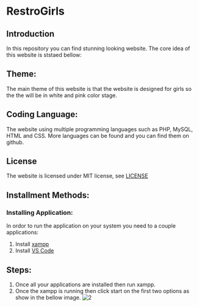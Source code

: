 # RestroGirls
## Introduction
In this repository you can find stunning looking website. The core idea of this website is ststaed bellow:

## Theme:
The main theme of this website is that the website is designed for girls so the the will be in white and pink color stage. 

## Coding Language:
The website using multiple programming languages such as PHP, MySQL, HTML and CSS. More languages can be found and you can find them on github.

## License
The website is licensed under MIT license, see [LICENSE](./LICENSE)

## Installment Methods:
### Installing Application:
In ordor to run the application on your system you need to a couple applications:
1. Install [xampp](https://www.apachefriends.org/download.html)
2. Install [VS Code](https://code.visualstudio.com/download)

## Steps:
1. Once all your applications are installed then run xampp. 
2. Once the xampp is running then click start on the first two options as show in the bellow image.
![2](https://user-images.githubusercontent.com/82662797/197410059-99b629d5-cab0-4878-b0bc-15f618bdb7e1.png)
